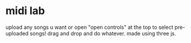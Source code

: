 # midi lab 

upload any songs u want or open "open controls" at the top to select pre-uploaded songs! drag and drop and do whatever. made using three js. 
